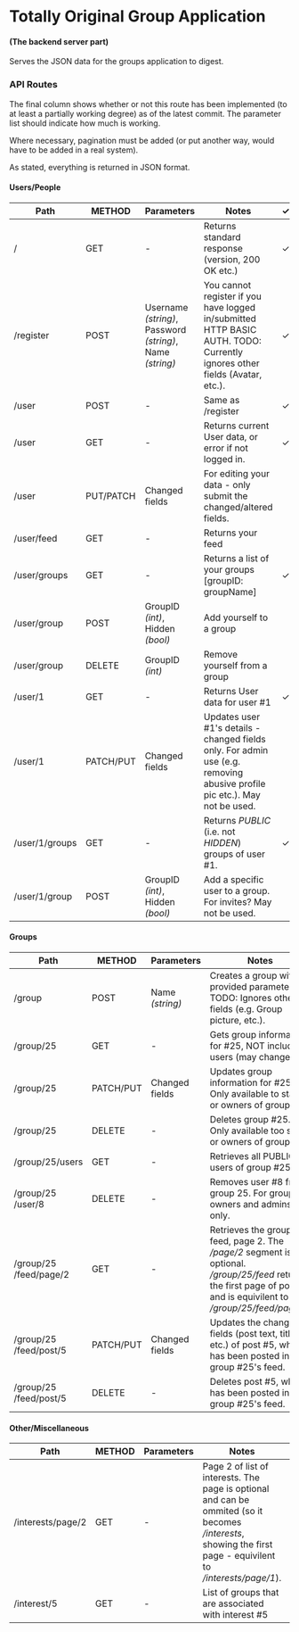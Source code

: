 # Totally Original Group Application
#### (The backend server part)

Serves the JSON data for the groups application to digest.


### API Routes
The final column shows whether or not this route has been implemented (to at least a partially working degree) as of the latest commit. The parameter list should indicate how much is working.

Where necessary, pagination must be added (or put another way, would have to be added in a real system).

As stated, everything is returned in JSON format.


#### Users/People
| Path           | METHOD    | Parameters                                                | Notes                                                                                                                     | ✓ |
|----------------|-----------|-----------------------------------------------------------|---------------------------------------------------------------------------------------------------------------------------|---|
| /              | GET       | -                                                         | Returns standard response (version, 200 OK etc.)                                                                          | ✓ |
| /register      | POST      | Username *(string)*, Password *(string)*, Name *(string)* | You cannot register if you have logged in/submitted HTTP BASIC AUTH. TODO: Currently ignores other fields (Avatar, etc.). | ✓ |
| /user          | POST      | -                                                         | Same as /register                                                                                                         | ✓ |
| /user          | GET       | -                                                         | Returns current User data, or error if not logged in.                                                                     | ✓ |
| /user          | PUT/PATCH | Changed fields                                            | For editing your data - only submit the changed/altered fields.                                                           |   |
| /user/feed     | GET       | -                                                         | Returns your feed                                                                                                         |   |
| /user/groups   | GET       | -                                                         | Returns a list of your groups [groupID: groupName]                                                                        | ✓ |
| /user/group    | POST      | GroupID *(int)*, Hidden *(bool)*                          | Add yourself to a group                                                                                                   |   |
| /user/group    | DELETE    | GroupID *(int)*                                           | Remove yourself from a group                                                                                              |   |
| /user/1        | GET       | -                                                         | Returns User data for user #1                                                                                             | ✓ |
| /user/1        | PATCH/PUT | Changed fields                                            | Updates user #1's details - changed fields only. For admin use (e.g. removing abusive profile pic etc.). May not be used. |   |
| /user/1/groups | GET       | -                                                         | Returns *PUBLIC* (i.e. not *HIDDEN*) groups of user #1.                                                                   | ✓ |
| /user/1/group  | POST      | GroupID *(int)*, Hidden *(bool)*                          | Add a specific user to a group. For invites? May not be used.                                                             |   |

#### Groups
| Path                   | METHOD    | Parameters      | Notes                                                                                                                                                               | ✓ |
|------------------------|-----------|-----------------|---------------------------------------------------------------------------------------------------------------------------------------------------------------------|---|
| /group                 | POST      | Name *(string)* | Creates a group with provided parameters. TODO: Ignores other fields (e.g. Group picture, etc.).                                                                    | ✓ |
| /group/25              | GET       | -               | Gets group information for #25, NOT including users (may change).                                                                                                   | ✓ |
| /group/25              | PATCH/PUT | Changed fields  | Updates group information for #25. Only available to staff or owners of groups.                                                                                     |   |
| /group/25              | DELETE    | -               | Deletes group #25. Only available too staff or owners of groups.                                                                                                    |   |
| /group/25/users        | GET       | -               | Retrieves all PUBLIC users of group #25                                                                                                                             |   |
| /group/25 /user/8      | DELETE    | -               | Removes user #8 from group 25. For group owners and admins only.                                                                                                    |   |
| /group/25 /feed/page/2 | GET       | -               | Retrieves the group feed, page 2. The */page/2* segment is optional. */group/25/feed* returns the first page of posts and is equivilent to */group/25/feed/page/1*. |   |
| /group/25 /feed/post/5 | PATCH/PUT | Changed fields  | Updates the changed fields (post text, title, etc.) of post #5, which has been posted in group #25's feed.                                                          |   |
| /group/25 /feed/post/5 | DELETE    | -               | Deletes post #5, which has been posted in group #25's feed.                                                                                                         |   |

#### Other/Miscellaneous
| Path              | METHOD | Parameters | Notes                                                                                                                                                          | ✓ |
|-------------------|--------|------------|----------------------------------------------------------------------------------------------------------------------------------------------------------------|---|
| /interests/page/2 | GET    | -          | Page 2 of list of interests. The page is optional and can be ommited (so it becomes */interests*, showing the first page - equivilent to */interests/page/1*). |   |
| /interest/5       | GET    | -          | List of groups that are associated with interest #5                                                                                                            |   |
